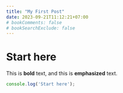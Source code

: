 ```yaml
---
title: "My First Post"
date: 2023-09-21T11:12:21+07:00
# bookComments: false
# bookSearchExclude: false
---
```


# Start here

This is **bold** text, and this is **emphasized** text.

```javascript
console.log('Start here');
```